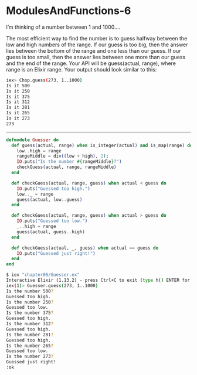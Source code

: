 # ModulesAndFunctions-6

I’m thinking of a number between 1 and 1000.…

The most efficient way to find the number is to guess halfway between the low and high numbers of the range.
If our guess is too big, then the answer lies between the bottom of the range and one less than our guess.
If our guess is too small, then the answer lies between one more than our guess and the end of the range.
Your API will be guess(actual, range), where range is an Elixir range.
Your output should look similar to this:

```bash
iex> Chop.guess(273, 1..1000)
Is it 500
Is it 250
Is it 375
Is it 312
Is it 281
Is it 265
Is it 273
273
```

---

```elixir
defmodule Guesser do
  def guess(actual, range) when is_integer(actual) and is_map(range) do
    low..high = range
    rangeMiddle = div((low + high), 2);
    IO.puts("Is the number #{rangeMiddle}?")
    checkGuess(actual, range, rangeMiddle)
  end

  def checkGuess(actual, range, guess) when actual < guess do
    IO.puts("Guessed too high.")
    low.._ = range
    guess(actual, low..guess)
  end

  def checkGuess(actual, range, guess) when actual > guess do
    IO.puts("Guessed too low.")
    _..high = range
    guess(actual, guess..high)
  end

  def checkGuess(actual, _, guess) when actual == guess do
    IO.puts("Guessed just right!")
  end
end
```

```bash
$ iex "chapter06/Guesser.ex"
Interactive Elixir (1.13.2) - press Ctrl+C to exit (type h() ENTER for help)
iex(1)> Guesser.guess(273, 1..1000)
Is the number 500?
Guessed too high.
Is the number 250?
Guessed too low.
Is the number 375?
Guessed too high.
Is the number 312?
Guessed too high.
Is the number 281?
Guessed too high.
Is the number 265?
Guessed too low.
Is the number 273?
Guessed just right!
:ok
```